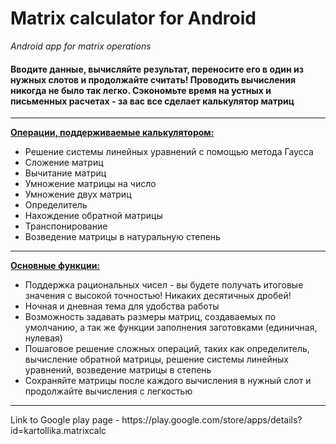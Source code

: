 # Matrix calculator for Android
<i>Android app for matrix operations</i>


<h4>Вводите данные, вычисляйте результат, переносите его в один из нужных слотов и продолжайте считать! 
Проводить вычисления никогда не было так легко. 
Сэкономьте время на устных и письменных расчетах - за вас все сделает калькулятор матриц</h4>

<hr>

<b><ins>Операции, поддерживаемые калькулятором:</ins></b>
- Решение системы линейных уравнений с помощью метода Гаусса
- Сложение матриц
- Вычитание матриц
- Умножение матрицы на число
- Умножение двух матриц
- Определитель
- Нахождение обратной матрицы
- Транспонирование
- Возведение матрицы в натуральную степень

<hr>

<b><ins>Основные функции:</ins></b>

- Поддержка рациональных чисел - вы будете получать итоговые значения с высокой точностью! Никаких десятичных дробей!</li>
- Ночная и дневная тема для удобства работы</li>
- Возможность задавать размеры матриц, создаваемых по умолчанию, а так же функции заполнения заготовками (единичная, нулевая)</li>
- Пошаговое решение сложных операций, таких как определитель, вычисление обратной матрицы, решение системы линейных уравнений, возведение матрицы в степень
- Сохраняйте матрицы после каждого вычисления в нужный слот и продолжайте вычисления с легкостью

<hr>
Link to Google play page - https://play.google.com/store/apps/details?id=kartollika.matrixcalc

